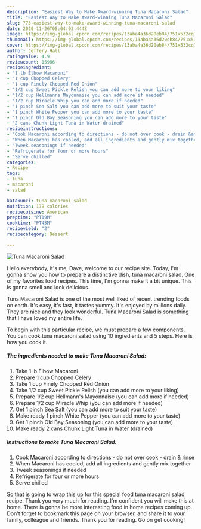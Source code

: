```yaml
---
description: "Easiest Way to Make Award-winning Tuna Macaroni Salad"
title: "Easiest Way to Make Award-winning Tuna Macaroni Salad"
slug: 773-easiest-way-to-make-award-winning-tuna-macaroni-salad
date: 2020-11-26T05:04:03.444Z
image: https://img-global.cpcdn.com/recipes/13aba4a36d20eb84/751x532cq70/tuna-macaroni-salad-recipe-main-photo.jpg
thumbnail: https://img-global.cpcdn.com/recipes/13aba4a36d20eb84/751x532cq70/tuna-macaroni-salad-recipe-main-photo.jpg
cover: https://img-global.cpcdn.com/recipes/13aba4a36d20eb84/751x532cq70/tuna-macaroni-salad-recipe-main-photo.jpg
author: Jeffery Hall
ratingvalue: 4.9
reviewcount: 15986
recipeingredient:
- "1 lb Elbow Macaroni"
- "1 cup Chopped Celery"
- "1 cup Finely Chopped Red Onion"
- "1/2 cup Sweet Pickle Relish you can add more to your liking"
- "1/2 cup Hellmanns Mayonnaise you can add more if needed"
- "1/2 cup Miracle Whip you can add more if needed"
- "1 pinch Sea Salt you can add more to suit your taste"
- "1 pinch White Pepper you can add more to your taste"
- "1 pinch Old Bay Seasoning you can add more to your taste"
- "2 cans Chunk Light Tuna in Water drained"
recipeinstructions:
- "Cook Macaroni according to directions - do not over cook - drain &amp; rinse"
- "When Macaroni has cooled, add all ingredients and gently mix together"
- "Tweek seasonings if needed"
- "Refrigerate for four or more hours"
- "Serve chilled"
categories:
- Recipe
tags:
- tuna
- macaroni
- salad

katakunci: tuna macaroni salad 
nutrition: 179 calories
recipecuisine: American
preptime: "PT19M"
cooktime: "PT45M"
recipeyield: "2"
recipecategory: Dessert

---
```



![Tuna Macaroni Salad](https://img-global.cpcdn.com/recipes/13aba4a36d20eb84/751x532cq70/tuna-macaroni-salad-recipe-main-photo.jpg)

Hello everybody, it's me, Dave, welcome to our recipe site. Today, I'm gonna show you how to prepare a distinctive dish, tuna macaroni salad. One of my favorites food recipes. This time, I'm gonna make it a bit unique. This is gonna smell and look delicious.



Tuna Macaroni Salad is one of the most well liked of recent trending foods on earth. It's easy, it's fast, it tastes yummy. It's enjoyed by millions daily. They are nice and they look wonderful. Tuna Macaroni Salad is something that I have loved my entire life.


To begin with this particular recipe, we must prepare a few components. You can cook tuna macaroni salad using 10 ingredients and 5 steps. Here is how you cook it.

<!--inarticleads1-->

##### The ingredients needed to make Tuna Macaroni Salad:

1. Take 1 lb Elbow Macaroni
1. Prepare 1 cup Chopped Celery
1. Take 1 cup Finely Chopped Red Onion
1. Take 1/2 cup Sweet Pickle Relish (you can add more to your liking)
1. Prepare 1/2 cup Hellmann&#39;s Mayonnaise (you can add more if needed)
1. Prepare 1/2 cup Miracle Whip (you can add more if needed)
1. Get 1 pinch Sea Salt (you can add more to suit your taste)
1. Make ready 1 pinch White Pepper (you can add more to your taste)
1. Get 1 pinch Old Bay Seasoning (you can add more to your taste)
1. Make ready 2 cans Chunk Light Tuna in Water (drained)




<!--inarticleads2-->

##### Instructions to make Tuna Macaroni Salad:

1. Cook Macaroni according to directions - do not over cook - drain &amp; rinse
1. When Macaroni has cooled, add all ingredients and gently mix together
1. Tweek seasonings if needed
1. Refrigerate for four or more hours
1. Serve chilled




So that is going to wrap this up for this special food tuna macaroni salad recipe. Thank you very much for reading. I'm confident you will make this at home. There is gonna be more interesting food in home recipes coming up. Don't forget to bookmark this page on your browser, and share it to your family, colleague and friends. Thank you for reading. Go on get cooking!

